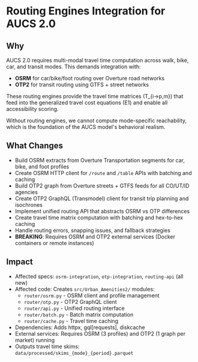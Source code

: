 # Routing Engines Integration for AUCS 2.0

## Why

AUCS 2.0 requires multi-modal travel time computation across walk, bike, car, and transit modes. This demands integration with:

- **OSRM** for car/bike/foot routing over Overture road networks
- **OTP2** for transit routing using GTFS + street networks

These routing engines provide the travel time matrices (T_{i→p,m}) that feed into the generalized travel cost equations (E1) and enable all accessibility scoring.

Without routing engines, we cannot compute mode-specific reachability, which is the foundation of the AUCS model's behavioral realism.

## What Changes

- Build OSRM extracts from Overture Transportation segments for car, bike, and foot profiles
- Create OSRM HTTP client for `/route` and `/table` APIs with batching and caching
- Build OTP2 graph from Overture streets + GTFS feeds for all CO/UT/ID agencies
- Create OTP2 GraphQL (Transmodel) client for transit trip planning and isochrones
- Implement unified routing API that abstracts OSRM vs OTP differences
- Create travel time matrix computation with batching and hex-to-hex caching
- Handle routing errors, snapping issues, and fallback strategies
- **BREAKING**: Requires OSRM and OTP2 external services (Docker containers or remote instances)

## Impact

- Affected specs: `osrm-integration`, `otp-integration`, `routing-api` (all new)
- Affected code: Creates `src/Urban_Amenities2/` modules:
  - `router/osrm.py` - OSRM client and profile management
  - `router/otp.py` - OTP2 GraphQL client
  - `router/api.py` - Unified routing interface
  - `router/batch.py` - Batch matrix computation
  - `router/cache.py` - Travel time caching
- Dependencies: Adds httpx, gql[requests], diskcache
- External services: Requires OSRM (3 profiles) and OTP2 (1 graph per market) running
- Outputs travel time skims: `data/processed/skims_{mode}_{period}.parquet`
